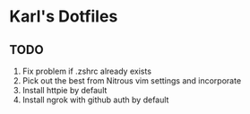 # Karl's Dotfiles

## TODO
1. Fix problem if .zshrc already exists
2. Pick out the best from Nitrous vim settings and incorporate
3. Install httpie by default
4. Install ngrok with github auth by default
